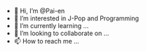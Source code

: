 - 👋 Hi, I’m @Pai-en
- 👀 I’m interested in J-Pop and Programming
- 🌱 I’m currently learning ...
- 💞️ I’m looking to collaborate on ...
- 📫 How to reach me ...

<!---
Pai-en/Pai-en is a ✨ special ✨ repository because its `README.md` (this file) appears on your GitHub profile.
You can click the Preview link to take a look at your changes.
--->
